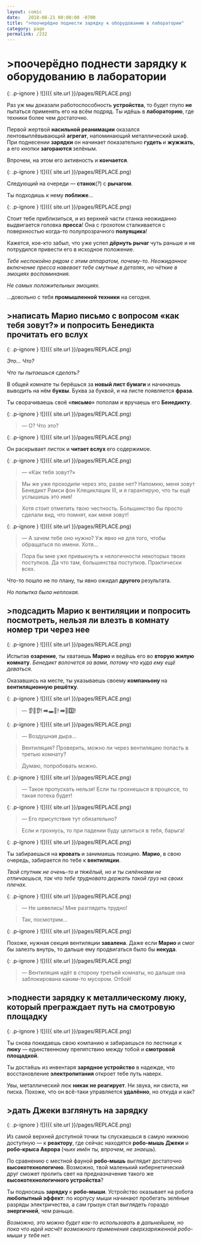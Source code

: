 ```yaml
---
layout: comic
date:   2018-08-21 00:00:00 -0700
title: ">поочерёдно поднести зарядку к оборудованию в лаборатории"
category: page
permalink: /232
---
```

# >поочерёдно поднести зарядку к оборудованию в лаборатории

{: .p-ignore }
![]({{ site.url }}/pages/REPLACE.png)

Раз уж мы доказали работоспособность <strong>устройства</strong>, то будет глупо <strong>не </strong>пытаться применять его на всём подряд. Ты идёшь в <strong>лабораторию</strong>, где техники более чем достаточно.

Первой жертвой <strong>насильной реанимации</strong> оказался лентовыплёвывающий <strong>агрегат</strong>, напоминающий металлический шкаф. При поднесении <strong>зарядки</strong> он начинает показательно <strong>гудеть </strong>и <strong>жужжать</strong>, а его кнопки <strong>загораются </strong>зелёным.

Впрочем, на этом его активность и <strong>кончается</strong>.

{: .p-ignore }
![]({{ site.url }}/pages/REPLACE.png)

Следующий на очереди — <strong>станок</strong>(<em>?</em>) с <strong>рычагом</strong>. 

Ты подходишь к нему <strong>поближе</strong>…

{: .p-ignore }
![]({{ site.url }}/pages/REPLACE.png)

Стоит тебе приблизиться, и из верхней части станка неожиданно выдвигается головка <strong>пресса</strong>! Она с грохотом сталкивается с поверхностью когда-то полупрозрачного <strong>полуящика</strong>!

Кажется, кое-кто забыл, что уже успел <strong>дёрнуть рычаг </strong>чуть раньше и не потрудился привести его в исходное положение.

<em>Тебе неспокойно рядом с этим аппаратом, почему-то. Неожиданное включение пресса навевает тебе смутные в деталях, но чёткие в эмоциях воспоминания. </em>

<em>Не самых положительных эмоциях.</em>

…довольно с тебя <strong>промышленной техники</strong> на сегодня.

## >написать Марио письмо с вопросом «как тебя зовут?» и попросить Бенедикта прочитать его вслух

{: .p-ignore }
![]({{ site.url }}/pages/REPLACE.png)

<em>Это… Что?</em>

<em>Что ты пытаешься сделать?</em>

В общей комнате ты берёшься за <strong>новый лист бумаги</strong> и начинаешь выводить на нём <strong>буквы</strong>. Буква за буквой, и на листе появляется <strong>фраза</strong>.

Ты сворачиваешь своё «<strong>письмо</strong>» пополам и вручаешь его <strong>Бенедикту</strong>.

{: .p-ignore }
![]({{ site.url }}/pages/REPLACE.png)

<blockquote>— О? Что это?</blockquote>

{: .p-ignore }
![]({{ site.url }}/pages/REPLACE.png)

Он раскрывает листок и <strong>читает вслух </strong>его содержимое.

{: .p-ignore }
![]({{ site.url }}/pages/REPLACE.png)

<blockquote>— «Как тебя зовут?»</blockquote>

<blockquote>Мы же уже проходили через это, разве нет? Напомню, меня зовут Бенедикт Рамси фон Клециклацик III, и я гарантирую, что ты ещё услышишь это имя!</blockquote>

<blockquote>Хотя стоит отметить твою честность. Большинство бы просто сделали вид, что помнят, как меня зовут! </blockquote>

{: .p-ignore }
![]({{ site.url }}/pages/REPLACE.png)

<blockquote>— А зачем тебе оно нужно? Уж явно не для того, чтобы обращаться по имени. Хотя… </blockquote>

<blockquote>Пора бы мне уже привыкнуть к нелогичности некоторых твоих поступков. Да что там, большинства поступков. Практически всех.</blockquote>

Что-то пошло не по плану, ты явно ожидал <strong>другого </strong>результата. 

<em>Но попытка была неплохая.</em>

## >подсадить Марио к вентиляции и попросить посмотреть, нельзя ли влезть в комнату номер три через нее

{: .p-ignore }
![]({{ site.url }}/pages/REPLACE.png)

Испытав <strong>озарение</strong>, ты хватаешь <strong>Марио </strong>и ведёшь его во <strong>вторую жилую комнату</strong>. <em>Бенедикт волочется за вами, потому что куда ему ещё деваться.</em>

Оказавшись на месте, ты указываешь своему <strong>компаньону </strong>на <strong>вентиляционную решётку</strong>.

{: .p-ignore }
![]({{ site.url }}/pages/REPLACE.png)

<blockquote>— <strong>👂😬👂! ➡️🕳️💨! ➡</strong>️<strong>🚪3️⃣!</strong></blockquote>

{: .p-ignore }
![]({{ site.url }}/pages/REPLACE.png)

<blockquote>— Воздушная дыра…</blockquote>

<blockquote>Вентиляция? Проверить, можно ли через вентиляцию попасть в третью комнату?</blockquote>

<blockquote>Думаю, попробовать можно.</blockquote>

{: .p-ignore }
![]({{ site.url }}/pages/REPLACE.png)

<blockquote>— Такое пропускать нельзя! Если ты грохнешься в процессе, то такая потеха будет!</blockquote>

{: .p-ignore }
![]({{ site.url }}/pages/REPLACE.png)

<blockquote>— Его присутствие тут обязательно?</blockquote>

<blockquote>Если и грохнусь, то при падении буду целиться в тебя, барыга!</blockquote>

{: .p-ignore }
![]({{ site.url }}/pages/REPLACE.png)

Ты забираешься на <strong>кровать </strong>и занимаешь позицию. <strong>Марио</strong>, в свою очередь, забирается по тебе к <strong>вентиляции</strong>.

<em>Твой спутник не очень-то и тяжёлый, но и ты силёнками не отличаешься, так что тебе трудновато держать такой груз на своих плечах.</em>

{: .p-ignore }
![]({{ site.url }}/pages/REPLACE.png)

<blockquote>— Не шевелись! Мне разглядеть трудно!</blockquote>

<blockquote>Так, посмотрим…</blockquote>

{: .p-ignore }
![]({{ site.url }}/pages/REPLACE.png)

Похоже, нужная секция вентиляции <strong>завалена</strong>. Даже если <strong>Марио </strong>и смог бы залезть внутрь, то дальше ему продвигаться было бы <strong>некуда</strong>.

{: .p-ignore }
![]({{ site.url }}/pages/REPLACE.png)

<blockquote>— Вентиляция идёт в сторону третьей комнаты, но дальше она заблокирована каким-то мусором. Отбой!</blockquote>

## >поднести зарядку к металлическому люку, который преграждает путь на смотровую площадку

{: .p-ignore }
![]({{ site.url }}/pages/REPLACE.png)

Ты снова покидаешь свою компанию и забираешься по лестнице к <strong>люку </strong>— единственному препятствию между тобой и <strong>смотровой площадкой</strong>.

Ты достаёшь из инвентаря <strong>зарядное устройство</strong> в надежде, что восстановление <strong>электропитания </strong>откроет тебе путь наверх.

Увы, металлический люк <strong>никак не реагирует</strong>. Ни звука, ни свиста, ни писка. Похоже, что он всё-таки управляется <strong>удалённо</strong>, но откуда и как?

## >дать Джеки взглянуть на зарядку

{: .p-ignore }
![]({{ site.url }}/pages/REPLACE.png)

Из самой верхней доступной точки ты спускаешься в самую нижнюю доступную — к <strong>реактору</strong>, где сейчас находятся <strong>робо-мышь Джеки</strong> и <strong>робо-крыса Аврора </strong>(<em>чьих имён ты, впрочем, не знаешь</em>).

По сравнению с местной фауной <strong>робо-мышь</strong> выглядит достаточно <strong>высокотехнологично</strong>. Возможно, твой маленький кибернетический друг сможет пролить свет на предназначение такого же <strong>высокотехнологичного устройства</strong>?

Ты подносишь <strong>зарядку </strong>к <strong>робо-мыши</strong>. Устройство оказывает на робота <strong>любопытный эффект</strong>: по корпусу мыши начинают пробегать зелёные разряды электричества, а сам грызун стал выглядеть гораздо <strong>энергичней</strong>, чем раньше.

<em>Возможно, это можно будет как-то использовать в дальнейшем, но пока что идей насчёт возможного применения сверхзаряженной робо-мыши у тебя нет.</em>
